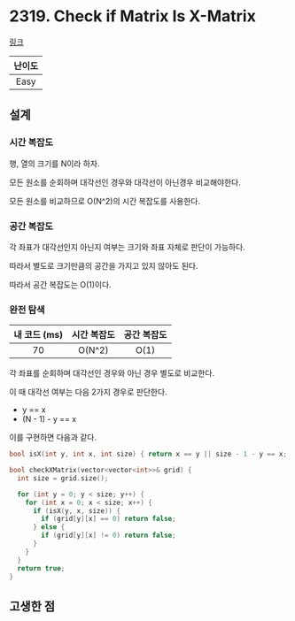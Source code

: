 # 2319. Check if Matrix Is X-Matrix

[링크](https://leetcode.com/problems/check-if-matrix-is-x-matrix/)

| 난이도 |
| :----: |
|  Easy  |

## 설계

### 시간 복잡도

행, 열의 크기를 N이라 하자.

모든 원소를 순회하며 대각선인 경우와 대각선이 아닌경우 비교해야한다.

모든 원소를 비교하므로 O(N^2)의 시간 복잡도를 사용한다.

### 공간 복잡도

각 좌표가 대각선인지 아닌지 여부는 크기와 좌표 자체로 판단이 가능하다.

따라서 별도로 크기만큼의 공간을 가지고 있지 않아도 된다.

따라서 공간 복잡도는 O(1)이다.

### 완전 탐색

| 내 코드 (ms) | 시간 복잡도 | 공간 복잡도 |
| :----------: | :---------: | :---------: |
|      70      |   O(N^2)    |    O(1)     |

각 좌표를 순회하며 대각선인 경우와 아닌 경우 별도로 비교한다.

이 때 대각선 여부는 다음 2가지 경우로 판단한다.

- y == x
- (N - 1) - y == x

이를 구현하면 다음과 같다.

```cpp
bool isX(int y, int x, int size) { return x == y || size - 1 - y == x; }

bool checkXMatrix(vector<vector<int>>& grid) {
  int size = grid.size();

  for (int y = 0; y < size; y++) {
    for (int x = 0; x < size; x++) {
      if (isX(y, x, size)) {
        if (grid[y][x] == 0) return false;
      } else {
        if (grid[y][x] != 0) return false;
      }
    }
  }
  return true;
}
```

## 고생한 점
